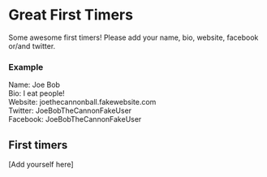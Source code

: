 # Great First Timers

Some awesome first timers! Please add your name, bio, website, facebook or/and twitter.

### Example

Name: Joe Bob  
Bio: I eat people!  
Website: joethecannonball.fakewebsite.com  
Twitter: JoeBobTheCannonFakeUser  
Facebook: JoeBobTheCannonFakeUser  

## First timers

[Add yourself here]
